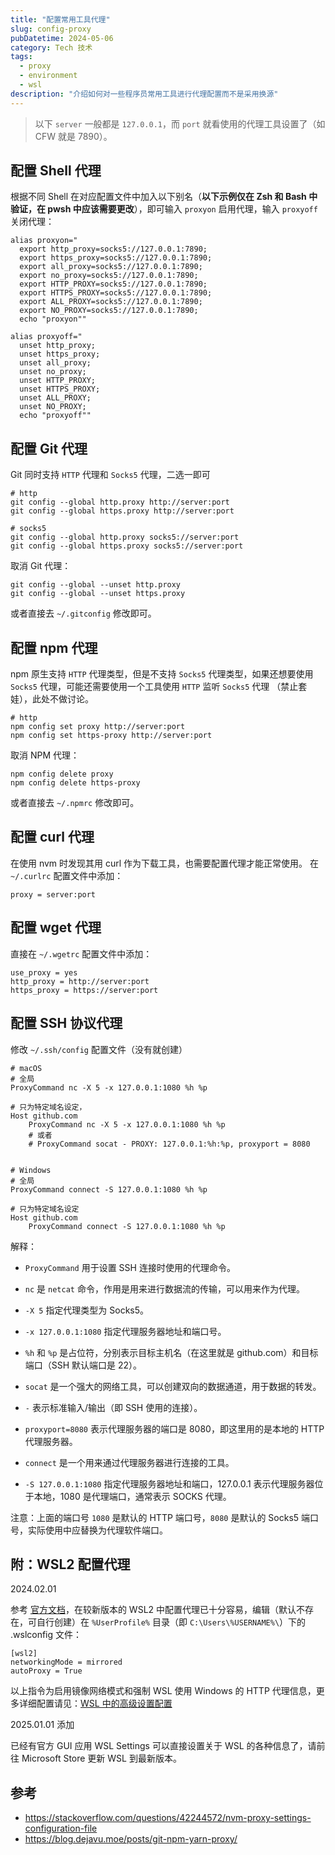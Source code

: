 ```yaml
---
title: "配置常用工具代理"
slug: config-proxy
pubDatetime: 2024-05-06
category: Tech 技术
tags:
  - proxy
  - environment
  - wsl
description: "介绍如何对一些程序员常用工具进行代理配置而不是采用换源"
---
```


> 以下 `server` 一般都是 `127.0.0.1`，而 `port` 就看使用的代理工具设置了（如 CFW 就是 7890）。

## 配置 Shell 代理

根据不同 Shell 在对应配置文件中加入以下别名（**以下示例仅在 Zsh 和 Bash 中验证，在 pwsh 中应该需要更改**），即可输入 `proxyon` 启用代理，输入 `proxyoff` 关闭代理：

```shell
alias proxyon="
  export http_proxy=socks5://127.0.0.1:7890;
  export https_proxy=socks5://127.0.0.1:7890;
  export all_proxy=socks5://127.0.0.1:7890;
  export no_proxy=socks5://127.0.0.1:7890;
  export HTTP_PROXY=socks5://127.0.0.1:7890;
  export HTTPS_PROXY=socks5://127.0.0.1:7890;
  export ALL_PROXY=socks5://127.0.0.1:7890;
  export NO_PROXY=socks5://127.0.0.1:7890;
  echo "proxyon""

alias proxyoff="
  unset http_proxy;
  unset https_proxy;
  unset all_proxy;
  unset no_proxy;
  unset HTTP_PROXY;
  unset HTTPS_PROXY;
  unset ALL_PROXY;
  unset NO_PROXY;
  echo "proxyoff""
```

## 配置 Git 代理

Git 同时支持 `HTTP` 代理和 `Socks5` 代理，二选一即可

```shell
# http  
git config --global http.proxy http://server:port  
git config --global https.proxy http://server:port 

# socks5  
git config --global http.proxy socks5://server:port 
git config --global https.proxy socks5://server:port
```

取消 Git 代理：

```shell
git config --global --unset http.proxy
git config --global --unset https.proxy
```

或者直接去 `~/.gitconfig` 修改即可。

## 配置 npm 代理

npm 原生支持 `HTTP` 代理类型，但是不支持 `Socks5` 代理类型，如果还想要使用 `Socks5` 代理，可能还需要使用一个工具使用 `HTTP` 监听 `Socks5` 代理 （禁止套娃），此处不做讨论。

```shell
# http  
npm config set proxy http://server:port  
npm config set https-proxy http://server:port
```

取消 NPM 代理：

```shell
npm config delete proxy
npm config delete https-proxy
```

或者直接去 `~/.npmrc` 修改即可。

## 配置 curl 代理

在使用 nvm 时发现其用 curl 作为下载工具，也需要配置代理才能正常使用。
在 `~/.curlrc` 配置文件中添加：

```shell
proxy = server:port
```

## 配置 wget 代理

直接在 `~/.wgetrc` 配置文件中添加：

```shell
use_proxy = yes
http_proxy = http://server:port
https_proxy = https://server:port
```

## 配置 SSH 协议代理

修改 `~/.ssh/config` 配置文件（没有就创建）

```shell
# macOS
# 全局  
ProxyCommand nc -X 5 -x 127.0.0.1:1080 %h %p

# 只为特定域名设定，
Host github.com  
    ProxyCommand nc -X 5 -x 127.0.0.1:1080 %h %p
    # 或者
    # ProxyCommand socat - PROXY: 127.0.0.1:%h:%p, proxyport = 8080


# Windows
# 全局  
ProxyCommand connect -S 127.0.0.1:1080 %h %p

# 只为特定域名设定  
Host github.com  
    ProxyCommand connect -S 127.0.0.1:1080 %h %p
```

解释：

- `ProxyCommand` 用于设置 SSH 连接时使用的代理命令。
- `nc` 是 `netcat` 命令，作用是用来进行数据流的传输，可以用来作为代理。
- `-X 5` 指定代理类型为 Socks5。
- `-x 127.0.0.1:1080` 指定代理服务器地址和端口号。
- `%h` 和 `%p` 是占位符，分别表示目标主机名（在这里就是 github.com）和目标端口（SSH 默认端口是 22）。

- `socat` 是一个强大的网络工具，可以创建双向的数据通道，用于数据的转发。
- `-` 表示标准输入/输出（即 SSH 使用的连接）。
- `proxyport=8080` 表示代理服务器的端口是 8080，即这里用的是本地的 HTTP 代理服务器。

- `connect` 是一个用来通过代理服务器进行连接的工具。
- `-S 127.0.0.1:1080` 指定代理服务器地址和端口，127.0.0.1 表示代理服务器位于本地，1080 是代理端口，通常表示 SOCKS 代理。

注意：上面的端口号 `1080` 是默认的 HTTP 端口号，`8080` 是默认的 Socks5 端口号，实际使用中应替换为代理软件端口。

## 附：WSL2 配置代理

2024.02.01

参考 [官方文档](https://learn.microsoft.com/zh-cn/windows/wsl/networking)，在较新版本的 WSL2 中配置代理已十分容易，编辑（默认不存在，可自行创建）在 `%UserProfile%` 目录（即 `C:\Users\%USERNAME%\`）下的 .wslconfig 文件：

```text
[wsl2]
networkingMode = mirrored
autoProxy = True
```

以上指令为启用镜像网络模式和强制 WSL 使用 Windows 的 HTTP 代理信息，更多详细配置请见：[WSL 中的高级设置配置](https://learn.microsoft.com/zh-cn/windows/wsl/wsl-config)

2025.01.01 添加

已经有官方 GUI 应用 WSL Settings 可以直接设置关于 WSL 的各种信息了，请前往 Microsoft Store 更新 WSL 到最新版本。

## 参考

- <https://stackoverflow.com/questions/42244572/nvm-proxy-settings-configuration-file>
- <https://blog.dejavu.moe/posts/git-npm-yarn-proxy/>
